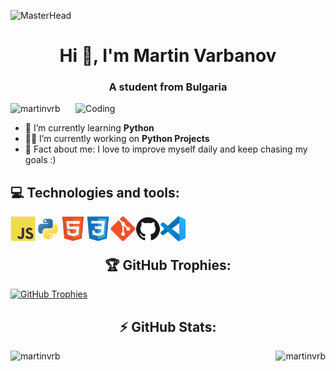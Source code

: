 ![MasterHead](https://user-images.githubusercontent.com/74038190/241765440-80728820-e06b-4f96-9c9e-9df46f0cc0a5.gif)
<h1 align="center">Hi 👋, I'm Martin Varbanov</h1>
<h3 align="center">A student from Bulgaria</h3>
<img align="right" alt="Coding" width="400" src="https://media.tenor.com/NOYF3f82b_gAAAAC/programmer.gif">
<p align="left"> <img src="https://komarev.com/ghpvc/?username=martinvrb&label=Profile%20views&color=0e75b6&style=flat" alt="martinvrb" /> </p>

- 🚀 I’m currently learning **Python**
- 👨‍💻 I’m currently working on **Python Projects**
- 🤹 Fact about me: I love to improve myself daily and keep chasing my goals :)


## 💻 Technologies and tools:

<img align="left" alt="javascript" width="40px" src="https://github.com/devicons/devicon/blob/master/icons/javascript/javascript-original.svg" />
<img align="left" alt="python" width="40px" src="https://github.com/devicons/devicon/blob/master/icons/python/python-original.svg" />
<img align="left" alt="html" width="40px" src="https://github.com/devicons/devicon/blob/master/icons/html5/html5-original.svg" />
<img align="left" alt="css" width="40px" src="https://github.com/devicons/devicon/blob/master/icons/css3/css3-original.svg" />
<img align="left" alt="git" width="40px" src="https://github.com/devicons/devicon/blob/master/icons/git/git-original.svg" />
<img align="left" alt="github" width="40px" src="https://github.com/devicons/devicon/blob/master/icons/github/github-original.svg" />
<img align="left" alt="heroku" width="40px" src="https://github.com/devicons/devicon/blob/master/icons/vscode/vscode-original.svg" />
<br><br>

<h2 align="center">🏆 GitHub Trophies:</h2>

<a href="#"><img src="https://github-profile-trophy.vercel.app/?username=martinvrb&column=8&theme=juicyfresh" alt="GitHub Trophies" /></a>

<h2 align="center">⚡ GitHub Stats:</h2>

<div style="display: flex; justify-content: space-between;">
    <img width="370" src="https://github-readme-stats.vercel.app/api/top-langs/?username=martinvrb&theme=dark&hide_border=false&include_all_commits=false&count_private=false&layout=compact" alt="martinvrb" />
    <img src="https://github-readme-streak-stats.herokuapp.com/?user=martinvrb&theme=dark&hide_border=false" alt="martinvrb" />
</div>
